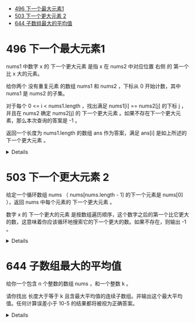 <!--toc:start-->
- [496 下一个最大元素1](#496-下一个最大元素1)
- [503 下一个更大元素 2](#503-下一个更大元素-2)
- [644 子数组最大的平均值](#644-子数组最大的平均值)
<!--toc:end-->

# 496 下一个最大元素1

nums1 中数字 x 的 下一个更大元素 是指 x 在 nums2 中对应位置 右侧 的 第一个 比 x 大的元素。

给你两个 没有重复元素 的数组 nums1 和 nums2 ，下标从 0 开始计数，其中nums1 是 nums2 的子集。

对于每个 0 <= i < nums1.length ，找出满足 nums1[i] == nums2[j] 的下标 j ，并且在 nums2 确定 nums2[j] 的 下一个更大元素 。如果不存在下一个更大元素，那么本次查询的答案是 -1 。

返回一个长度为 nums1.length 的数组 ans 作为答案，满足 ans[i] 是如上所述的 下一个更大元素 。

<details>

```cpp
class Solution {
public:
    vector<int> nextGreaterElement(vector<int>& nums1, vector<int>& nums2) {
        unordered_map<int, int> nums1_to_index;
        for (int i = 0; i < nums1.size(); i++) {
            nums1_to_index[nums1[i]] = i;
        }
        int n = nums1.size();
        vector<int> ans(n, -1);
        stack<int> inc_stack;
        for (auto x : nums2) {
            while (!inc_stack.empty() && inc_stack.top() < x) {
                ans[nums1_to_index[inc_stack.top()]] = x;
                inc_stack.pop();
            }
            if (nums1_to_index.contains(x)) {
                inc_stack.emplace(x);
            }
        }
        return ans;
    }
};
```

</details>

# 503 下一个更大元素 2

给定一个循环数组 nums （ nums[nums.length - 1] 的下一个元素是 nums[0] ），返回 nums 中每个元素的 下一个更大元素 。

数字 x 的 下一个更大的元素 是按数组遍历顺序，这个数字之后的第一个比它更大的数，这意味着你应该循环地搜索它的下一个更大的数。如果不存在，则输出 -1 。

<details>

```cpp
class Solution {
public:
    vector<int> nextGreaterElements(vector<int>& nums) {
        int n=nums.size();
        vector<int> ans(n,-1);
        stack<int> st;
        for(int i=0;i<2*n;i++){
            int x=nums[i%n];
            while(!st.empty()&&x>nums[st.top()]){
                ans[st.top()]=x;
                st.pop();
            }
            if(i<n){
                st.push(i);
            }
        }
        return ans;
    }
};
```

</details>

# 644 子数组最大的平均值

给你一个包含 n 个整数的数组 nums ，和一个整数 k 。

请你找出 长度大于等于 k 且含最大平均值的连续子数组。并输出这个最大平均值。任何计算误差小于 10-5 的结果都将被视为正确答案。

<details>

```cpp
class Solution {
public:
   double findMaxAverage(std::vector<int>& nums, int k) {
        // (count, sum)
        std::deque<std::pair<int, long long>> stack;
        long long st = 0;
        int N = nums.size();
        // Sum first k elements
        for (int i = 0; i < k; ++i) {
            st += nums[i];
        }
        double ans = static_cast<double>(st) / k;
        int ct = k;
        for (int i = 1; i <= N - k; ++i) {
            // Slide the window by adding new element and subtracting old one
            st += nums[i + k - 1];
            ct += 1;
            long long s1 = nums[i - 1];
            int c1 = 1;
            // S0 / C0 >= S1 / C1
            while (!stack.empty() && stack.back().second * c1 >= s1 * stack.back().first) {
                auto [c0, s0] = stack.back();
                stack.pop_back();
                c1 += c0;
                s1 += s0;
            }
            stack.push_back({c1, s1});
            // S0 / C0 <= st / ct
            while (!stack.empty() && stack.front().second * ct <= st * stack.front().first) {
                auto [c0, s0] = stack.front();
                stack.pop_front();
                ct -= c0;
                st -= s0;
            }
            ans = std::max(ans, static_cast<double>(st) / ct);
        }
        return ans;
    }
};
```

</details>
